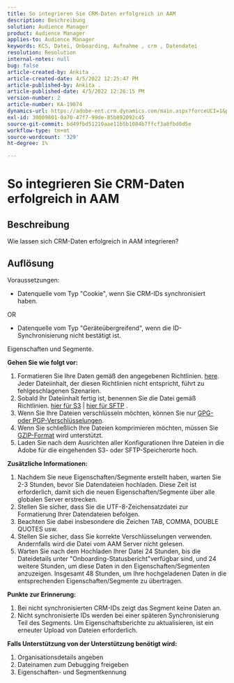 ```yaml
---
title: So integrieren Sie CRM-Daten erfolgreich in AAM
description: Beschreibung
solution: Audience Manager
product: Audience Manager
applies-to: Audience Manager
keywords: KCS, Datei, Onboarding, Aufnahme , crm , Datendatei
resolution: Resolution
internal-notes: null
bug: false
article-created-by: Ankita .
article-created-date: 4/5/2022 12:25:47 PM
article-published-by: Ankita .
article-published-date: 4/5/2022 12:26:15 PM
version-number: 2
article-number: KA-19074
dynamics-url: https://adobe-ent.crm.dynamics.com/main.aspx?forceUCI=1&pagetype=entityrecord&etn=knowledgearticle&id=3464e380-dbb4-ec11-983f-000d3a5d0e57
exl-id: 30009801-0a70-47f7-99de-85b892092c45
source-git-commit: bd49fbd51210aae11b5b1084b7ffcf3a8fbd0d5e
workflow-type: tm+mt
source-wordcount: '329'
ht-degree: 1%

---
```


# So integrieren Sie CRM-Daten erfolgreich in AAM

## Beschreibung

Wie lassen sich CRM-Daten erfolgreich in AAM integrieren?

## Auflösung


Voraussetzungen:

- Datenquelle vom Typ &quot;Cookie&quot;, wenn Sie CRM-IDs synchronisiert haben.

OR

- Datenquelle vom Typ &quot;Geräteübergreifend&quot;, wenn die ID-Synchronisierung nicht bestätigt ist.



Eigenschaften und Segmente.


<b>Gehen Sie wie folgt vor:</b>

1. Formatieren Sie Ihre Daten gemäß den angegebenen Richtlinien. [here](https://experienceleague.adobe.com/docs/audience-manager/user-guide/implementation-integration-guides/sending-audience-data/batch-data-transfer-process/inbound-file-contents.html?lang=en). Jeder Dateiinhalt, der diesen Richtlinien nicht entspricht, führt zu fehlgeschlagenen Szenarien.
2. Sobald Ihr Dateiinhalt fertig ist, benennen Sie die Datei gemäß Richtlinien. [hier für S3](https://experienceleague.adobe.com/docs/audience-manager/user-guide/implementation-integration-guides/sending-audience-data/batch-data-transfer-process/inbound-s3-filenames.html?lang=en) | [hier für SFTP](https://experienceleague.adobe.com/docs/audience-manager/user-guide/implementation-integration-guides/sending-audience-data/batch-data-transfer-process/inbound-ftp-filenames.html?lang=en) .
3. Wenn Sie Ihre Dateien verschlüsseln möchten, können Sie nur [GPG- oder PGP-Verschlüsselungen](https://experienceleague.adobe.com/docs/audience-manager/user-guide/implementation-integration-guides/sending-audience-data/batch-data-transfer-process/inbound-file-encryption.html?lang=en).
4. Wenn Sie schließlich Ihre Dateien komprimieren möchten, müssen Sie [GZIP-Format](https://experienceleague.adobe.com/docs/audience-manager/user-guide/implementation-integration-guides/sending-audience-data/batch-data-transfer-process/inbound-file-compression.html?lang=en) wird unterstützt.
5. Laden Sie nach dem Ausrichten aller Konfigurationen Ihre Dateien in die Adobe für die eingehenden S3- oder SFTP-Speicherorte hoch.


<b>Zusätzliche Informationen:</b>

1. Nachdem Sie neue Eigenschaften/Segmente erstellt haben, warten Sie 2-3 Stunden, bevor Sie Datendateien hochladen. Diese Zeit ist erforderlich, damit sich die neuen Eigenschaften/Segmente über alle globalen Server erstrecken.
2. Stellen Sie sicher, dass Sie die UTF-8-Zeichensatzdatei zur Formatierung Ihrer Datendateien befolgen.
3. Beachten Sie dabei insbesondere die Zeichen TAB, COMMA, DOUBLE QUOTES usw.
4. Stellen Sie sicher, dass Sie korrekte Verschlüsselungen verwenden. Andernfalls wird die Datei vom AAM Server nicht gelesen.
5. Warten Sie nach dem Hochladen Ihrer Datei 24 Stunden, bis die Dateidetails unter &quot;Onboarding-Statusbericht&quot;verfügbar sind, und 24 weitere Stunden, um diese Daten in den Eigenschaften/Segmenten anzuzeigen. Insgesamt 48 Stunden, um Ihre hochgeladenen Daten in die entsprechenden Eigenschaften/Segmente zu übertragen.


<b>Punkte zur Erinnerung:</b>

1. Bei nicht synchronisierten CRM-IDs zeigt das Segment keine Daten an.
2. Nicht synchronisierte IDs werden bei einer späteren Synchronisierung Teil des Segments. Um Eigenschaftsberichte zu aktualisieren, ist ein erneuter Upload von Dateien erforderlich.


<b>Falls Unterstützung von der Unterstützung benötigt wird:</b>

1. Organisationsdetails angeben
2. Dateinamen zum Debugging freigeben
3. Eigenschaften- und Segmentkennung
